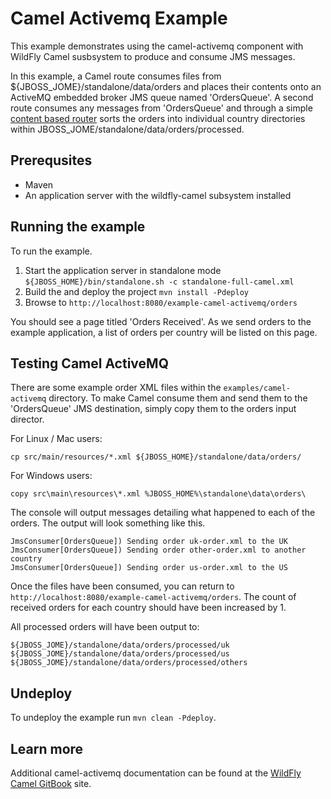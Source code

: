 # Camel Activemq Example

This example demonstrates using the camel-activemq component with WildFly Camel susbsystem to produce and consume JMS messages.

In this example, a Camel route consumes files from ${JBOSS_JOME}/standalone/data/orders and places their contents onto an ActiveMQ embedded broker JMS queue
named 'OrdersQueue'. A second route consumes any messages from 'OrdersQueue' and through a simple [content based router](http://camel.apache.org/content-based-router.html)
sorts the orders into individual country directories within JBOSS_JOME/standalone/data/orders/processed.

## Prerequsites

* Maven
* An application server with the wildfly-camel subsystem installed

## Running the example

To run the example.

1. Start the application server in standalone mode `${JBOSS_HOME}/bin/standalone.sh -c standalone-full-camel.xml`
2. Build the and deploy the project `mvn install -Pdeploy`
3. Browse to `http://localhost:8080/example-camel-activemq/orders`

You should see a page titled 'Orders Received'. As we send orders to the example application, a list
of orders per country will be listed on this page.

## Testing Camel ActiveMQ

There are some example order XML files within the `examples/camel-activemq` directory. To make Camel
consume them and send them to the 'OrdersQueue' JMS destination, simply copy them to the orders input
director.

For Linux / Mac users:

    cp src/main/resources/*.xml ${JBOSS_HOME}/standalone/data/orders/

For Windows users:

    copy src\main\resources\*.xml %JBOSS_HOME%\standalone\data\orders\

The console will output messages detailing what happened to each of the orders. The output
will look something like this.

```
JmsConsumer[OrdersQueue]) Sending order uk-order.xml to the UK
JmsConsumer[OrdersQueue]) Sending order other-order.xml to another country
JmsConsumer[OrdersQueue]) Sending order us-order.xml to the US
```

Once the files have been consumed, you can return to `http://localhost:8080/example-camel-activemq/orders`. The count of
received orders for each country should have been increased by 1.

All processed orders will have been output to:

    ${JBOSS_JOME}/standalone/data/orders/processed/uk
    ${JBOSS_JOME}/standalone/data/orders/processed/us
    ${JBOSS_JOME}/standalone/data/orders/processed/others

## Undeploy

To undeploy the example run `mvn clean -Pdeploy`.

## Learn more

Additional camel-activemq documentation can be
found at the [WildFly Camel GitBook](http://wildflyext.gitbooks.io/wildfly-camel/content/components/camel-activemq.html) site.
